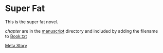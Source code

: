 # Super Fat
This is the super fat novel.

_chapter_ are in the [manuscript](./manuscript) directory and included by adding the filename to [Book.txt](./manuscript/Book.txt)

[Meta Story](./metastory.md)
